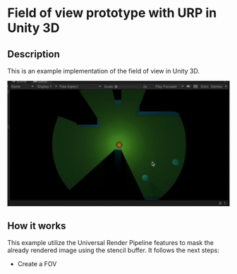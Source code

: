 # Field of view prototype with URP in Unity 3D

## Description

This is an example implementation of the field of view in Unity 3D.

![Fov example gif](fovexample.gif)

## How it works

This example utilize the Universal Render Pipeline features to mask the already rendered image using the stencil buffer. It follows the next steps:

* Create a FOV
